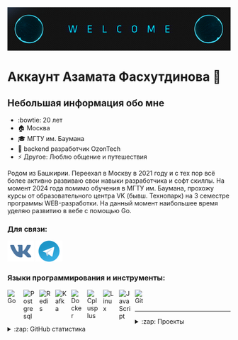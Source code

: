 <img align="" alt="welcomeGif" src="img/welcome.gif" >

# Аккаунт Азамата Фасхутдинова 👋 

## Небольшая информация обо мне

- :bowtie: 20 лет
- 🏠 Москва
- 🎓 МГТУ им. Баумана
- 🌅 backend разработчик OzonTech
- ⚡ Другое: Люблю общение и путешествия 

Родом из Башкирии. Переехал в Москву в 2021 году и с тех пор всё более активно развиваю свои навыки разработчика и софт скиллы. На момент 2024 года помимо обучения в МГТУ им. Баумана, прохожу курсы от образовательного центра VK (бывш. Технопарк) на 3 семестре программы WEB-разработки. На данный момент наибольшее время уделяю развитию в вебе с помощью Go.

### Для связи:

[![website](./img/vk.svg)](https://vk.com/azamatikbest)
[![website](./img/telegram.svg)](https://t.me/HallowAz)

### Языки программирования и инструменты:

<img align="left" alt="Go" width="26px" src="https://cdn.jsdelivr.net/gh/devicons/devicon/icons/go/go-original.svg" style="padding-right:10px;" />
<img align="left" alt="Postgresql" width="26px" src="https://cdn.jsdelivr.net/gh/devicons/devicon/icons/postgresql/postgresql-original.svg" style="padding-right:10px;" />
<img align="left" alt="Redis" width="26px" src="https://cdn.jsdelivr.net/gh/devicons/devicon/icons/redis/redis-original.svg" style="padding-right:10px;" />
<img align="left" alt="Kafka" width="26px" src="https://cdn.jsdelivr.net/gh/devicons/devicon/icons/kafka/kafka-original.svg" style="padding-right:10px;" />
<img align="left" alt="Docker" width="26px" src="https://cdn.jsdelivr.net/gh/devicons/devicon/icons/docker/docker-original.svg" style="padding-right:10px;" />
<img align="left" alt="Cplusplus" width="26px" src="https://cdn.jsdelivr.net/gh/devicons/devicon/icons/cplusplus/cplusplus-original.svg" style="padding-right:10px;" />
<img align="left" alt="Linux" width="26px" src="https://cdn.jsdelivr.net/gh/devicons/devicon/icons/linux/linux-original.svg" style="padding-right:10px;" />
<img align="left" alt="JavaScript" width="26px" src="https://cdn.jsdelivr.net/gh/devicons/devicon/icons/javascript/javascript-original.svg" style="padding-right:10px;" />
<img align="left" alt="Git" width="26px" src="https://cdn.jsdelivr.net/gh/devicons/devicon/icons/git/git-original.svg" style="padding-right:10px;" />

<br />
<br />

---

<details>
  <summary>:zap: Проекты</summary>
  
<!--START_SECTION:activity-->
1. 🍴 Сервис по доставки еды ["Принеси подай"](https://prinesy-poday.ru/) (аналог "Delivery Club"), был создан по заданию от VK. [Ссылка на репозиторий](https://github.com/HallowAz/fork_go_elki.git)
2. 🎵 Сервис для потокового прослушивания музыки "HallowMuz". [Ссылка на репозиторий](https://github.com/HallowAz/HallowMuz.git)
3. 🗣 Сервис ответов и вопросов "AskMe". [Ссылка на репозиторий]()
<!--END_SECTION:activity-->

</details>

<details>
  <summary>:zap: GitHub статистика</summary>

  <img align="left" alt="HallowAz's GitHub Stats" src="https://github-readme-stats.vercel.app/api?username=HallowAz&show_icons=true&hide_border=false&title_color=ff652f&icon_color=FFE400&bg_color=09131B&text_color=ffffff&border_color=0c1a25" />

</details>
